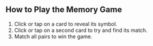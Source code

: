 ## How to Play the Memory Game

1. Click or tap on a card to reveal its symbol.
2. Click or tap on a second card to try and find its match.
3. Match all pairs to win the game.
